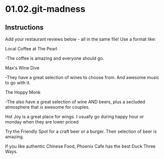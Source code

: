 # 01.02.git-madness

## Instructions

Add your restaurant reviews below - all in the same file! Use a format like:

Local Coffee at The Pearl

  -The coffee is amazing and everyone should go.

Max's Wine Dive

  -They have a great selection of wines to choose from. And awesome music to go with it.

  The Hoppy Monk

  -The also have a great selection of wine AND beers, plus a secluded atmosphere that is awesome for couples.

  Hot Joy is a great place for wings. I usually go during happy hour or monday when they are lower priced

  Try the Friendly Spot for a craft beer or a burger. Their selection of beer is amazing.

  If you like authentic Chinese Food, Phoenix Cafe has the best Duck Three Ways.
